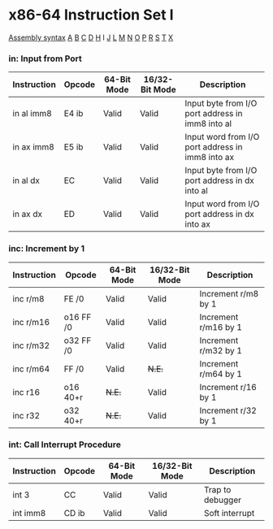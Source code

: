 x86-64 Instruction Set I
========================

[Assembly syntax](AssemblyX64.md)
[A](AssemblyX64A.md) [B](AssemblyX64B.md) [C](AssemblyX64C.md)
[D](AssemblyX64D.md) [H](AssemblyX64H.md) I
[J](AssemblyX64J.md) [L](AssemblyX64L.md) [M](AssemblyX64M.md)
[N](AssemblyX64N.md) [O](AssemblyX64O.md) [P](AssemblyX64P.md)
[R](AssemblyX64R.md) [S](AssemblyX64S.md) [T](AssemblyX64T.md)
[X](AssemblyX64X.md)

### in: Input from Port

| Instruction | Opcode | 64-Bit Mode | 16/32-Bit Mode | Description                                      |
| ----------- | ------ | ----------- | -------------- | ------------------------------------------------ |
| in al imm8  | E4 ib  | Valid       | Valid          | Input byte from I/O port address in imm8 into al |
| in ax imm8  | E5 ib  | Valid       | Valid          | Input word from I/O port address in imm8 into ax |
| in al dx    | EC     | Valid       | Valid          | Input byte from I/O port address in dx into al   |
| in ax dx    | ED     | Valid       | Valid          | Input word from I/O port address in dx into ax   |

### inc: Increment by 1

| Instruction | Opcode     | 64-Bit Mode | 16/32-Bit Mode | Description          |
| ----------- | ---------- | ----------- | -------------- | -------------------- |
| inc r/m8    | FE /0      | Valid       | Valid          | Increment r/m8 by 1  |
| inc r/m16   | o16 FF /0  | Valid       | Valid          | Increment r/m16 by 1 |
| inc r/m32   | o32 FF /0  | Valid       | Valid          | Increment r/m32 by 1 |
| inc r/m64   | FF /0      | Valid       | ~~N.E.~~       | Increment r/m64 by 1 |
| inc r16     | o16 40+r   | ~~N.E.~~    | Valid          | Increment r/16 by 1  |
| inc r32     | o32 40+r   | ~~N.E.~~    | Valid          | Increment r/32 by 1  |

### int: Call Interrupt Procedure

| Instruction | Opcode | 64-Bit Mode | 16/32-Bit Mode | Description      |
| ----------- | ------ | ----------- | -------------- | ---------------- |
| int 3       | CC     | Valid       | Valid          | Trap to debugger |
| int imm8    | CD ib  | Valid       | Valid          | Soft interrupt   |
